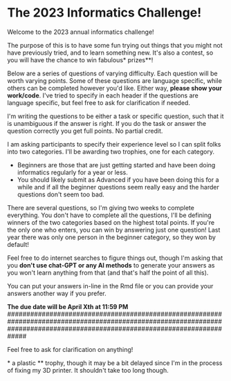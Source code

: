 # The 2023 Informatics Challenge!

Welcome to the 2023 annual informatics challenge!

The purpose of this is to have some fun trying out things that you might not
have previously tried, and to learn something new. It's also a contest, so you
will have the chance to win fabulous* prizes**!

Below are a series of questions of varying difficulty. Each question will be
worth varying points. Some of these questions are language specific, while
others can be completed however you'd like. Either way,
**please show your work/code**.
I've tried to specify in each header if the questions are language specific, but
feel free to ask for clarification if needed.

I'm writing the questions to be either a task or specific question, such that
it is unambiguous if the answer is right. If you do the task or answer the
question correctly you get full points. No partial credit.

I am asking participants to specify their experience level so I can split folks
into two categories. I'll be awarding two trophies, one for each category.

-  Beginners are those that are just getting started and have been doing
informatics regularly for a year or less.
-  You should likely submit as Advanced if you have been doing this for a while
and if all the beginner questions seem really easy and the harder questions
don't seem too bad.

There are several questions, so I'm giving two weeks to complete everything. You
don't have to complete all the questions, I'll be defining winners of the two
categories based on the highest total points. If you're the only one who enters,
you can win by answering just one question! Last year there was only one person
in the beginner category, so they won by default!

Feel free to do internet searches to figure things out, though I'm asking that
you **don't use chat-GPT or any AI methods** to generate your answers as you
won't learn anything from that (and that's half the point of all this).

You can put your answers in-line in the Rmd file or you can provide your answers
another way if you prefer.

**The due date will be April Xth at 11:59 PM** #############################################################################################################################################################################

Feel free to ask for clarification on anything!



























































<font size=”1”>* a plastic</font>
<font size=”1”>** trophy, though it may be a bit delayed since I'm in the process of fixing my 3D printer. It shouldn't take too long though.</font>